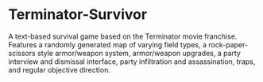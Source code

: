 # Terminator-Survivor
A text-based survival game based on the Terminator movie franchise. Features a randomly generated map of varying field types, a rock-paper-scissors style armor/weapon system, armor/weapon upgrades, a party interview and dismissal interface, party infiltration and assassination, traps, and regular objective direction. 
